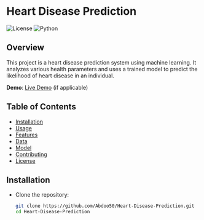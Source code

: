 # Heart Disease Prediction

![License](https://img.shields.io/badge/license-MIT-brightgreen)
![Python](https://img.shields.io/badge/python-3.7%2B-blue)

## Overview

This project is a heart disease prediction system using machine learning. It analyzes various health parameters and uses a trained model to predict the likelihood of heart disease in an individual.

**Demo**: [Live Demo](#) (if applicable)

## Table of Contents

- [Installation](#installation)
- [Usage](#usage)
- [Features](#features)
- [Data](#data)
- [Model](#model)
- [Contributing](#contributing)
- [License](#license)

## Installation

- Clone the repository:

  ```bash
  git clone https://github.com/Abdoo50/Heart-Disease-Prediction.git
  cd Heart-Disease-Prediction
